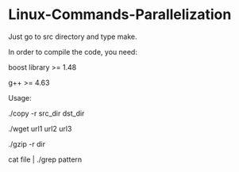 Linux-Commands-Parallelization
==============================
Just go to src directory and type make.

In order to compile the code, you need:

boost library >= 1.48

g++ >= 4.63


Usage:

./copy -r src_dir dst_dir

./wget url1 url2 url3

./gzip -r dir

cat file | ./grep pattern
